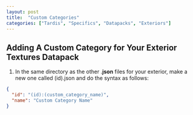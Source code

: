 ```yaml
---
layout: post
title:  "Custom Categories"
categories: ["Tardis", "Specifics", "Datapacks", "Exteriors"]
---
```


## Adding A Custom Category for Your Exterior Textures Datapack
1. In the same directory as the other .**json** files for your exterior, make a new one called (id).json and do the syntax as follows:
```json
{
  "id": "(id):(custom_category_name)",
  "name": "Custom Category Name"
}
```
